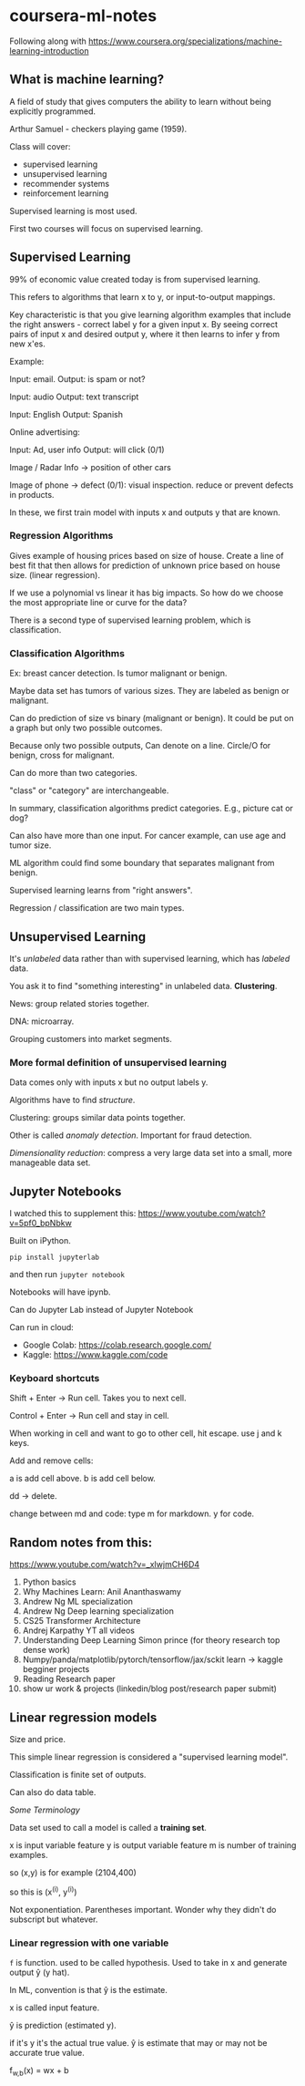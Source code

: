 # coursera-ml-notes

Following along with https://www.coursera.org/specializations/machine-learning-introduction

## What is machine learning?

A field of study that gives computers the ability to learn without being explicitly programmed.

Arthur Samuel - checkers playing game (1959). 

Class will cover:
 - supervised learning 
 - unsupervised learning
 - recommender systems
 - reinforcement learning

Supervised learning is most used.

First two courses will focus on supervised learning.

## Supervised Learning

99% of economic value created today is from supervised learning.

This refers to algorithms that learn x to y, or input-to-output mappings.

Key characteristic is that you give learning algorithm examples that include the right answers - correct label y for a given input x. By seeing correct pairs of input x and desired output y, where it then learns to infer y from new x'es.

Example: 

Input: email. 
Output: is spam or not?

Input: audio
Output: text transcript

Input: English
Output: Spanish

Online advertising: 

Input: Ad, user info
Output: will click (0/1)

Image / Radar Info -> position of other cars

Image of phone -> defect (0/1): visual inspection. reduce or prevent defects in products.

In these, we first train model with inputs x and outputs y that are known. 

### Regression Algorithms

Gives example of housing prices based on size of house. Create a line of best fit that then allows for prediction of unknown price based on house size. (linear regression).

If we use a polynomial vs linear it has big impacts. So how do we choose the most appropriate line or curve for the data?

There is a second type of supervised learning problem, which is classification.

### Classification Algorithms

Ex: breast cancer detection. Is tumor malignant or benign.

Maybe data set has tumors of various sizes. They are labeled as benign or malignant.

Can do prediction of size vs binary (malignant or benign). It could be put on a graph but only two possible outcomes.

Because only two possible outputs, Can denote on a line. Circle/O for benign, cross for malignant.

Can do more than two categories.

"class" or "category" are interchangeable.

In summary, classification algorithms predict categories. E.g., picture cat or dog?

Can also have more than one input. For cancer example, can use age and tumor size. 

ML algorithm could find some boundary that separates malignant from benign. 

Supervised learning learns from "right answers".

Regression / classification are two main types.

## Unsupervised Learning

It's *unlabeled* data rather than with supervised learning, which has *labeled* data. 

You ask it to find "something interesting" in unlabeled data. **Clustering**.

News: group related stories together.

DNA: microarray. 

Grouping customers into market segments.

### More formal definition of unsupervised learning

Data comes only with inputs x but no output labels y.

Algorithms have to find *structure*.

Clustering: groups similar data points together.

Other is called *anomaly detection*. Important for fraud detection.

*Dimensionality reduction*: compress a very large data set into a small, more manageable data set.

## Jupyter Notebooks

I watched this to supplement this: https://www.youtube.com/watch?v=5pf0_bpNbkw

Built on iPython.

`pip install jupyterlab`

and then run `jupyter notebook`

Notebooks will have ipynb. 

Can do Jupyter Lab instead of Jupyter Notebook

Can run in cloud: 
- Google Colab: https://colab.research.google.com/
- Kaggle: https://www.kaggle.com/code

### Keyboard shortcuts

Shift + Enter -> Run cell. Takes you to next cell. 

Control + Enter -> Run cell and stay in cell.

When working in cell and want to go to other cell, hit escape. use j and k keys. 

Add and remove cells: 

a is add cell above.
b is add cell below.

dd -> delete.

change between md and code: type m for markdown. y for code.

## Random notes from this: 

https://www.youtube.com/watch?v=_xIwjmCH6D4 

1. Python basics
2. Why Machines Learn: Anil Ananthaswamy
3. Andrew Ng ML specialization
4. Andrew Ng Deep learning specialization
5. CS25 Transformer Architecture
6. Andrej Karpathy YT all videos
7. Understanding Deep Learning Simon prince (for theory research top dense work)
8. Numpy/panda/matplotlib/pytorch/tensorflow/jax/sckit learn -> kaggle begginer projects
9.  Reading Research paper
10. show ur work & projects (linkedin/blog post/research paper submit)

## Linear regression models

Size and price.

This simple linear regression is considered a "supervised learning model". 

Classification is finite set of outputs.

Can also do data table. 

*Some Terminology*

Data set used to call a model is called a **training set**.

x is input variable feature
y is output variable feature
m is number of training examples.

so (x,y) is for example (2104,400) 

so this is (x<sup>(i)</sup>, y<sup>(i)</sup>)

Not exponentiation. Parentheses important. Wonder why they didn't do subscript but whatever.


### Linear regression with one variable

`f` is function. used to be called hypothesis. Used to take in x and generate output ŷ (y hat). 

In ML, convention is that ŷ is the estimate.

x is called input feature.

ŷ is prediction (estimated y).

if it's y it's the actual true value. ŷ is estimate that may or may not be accurate true value.

f<sub>w,b</sub>(x) = wx + b